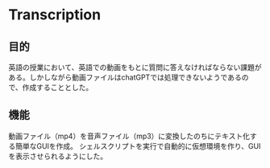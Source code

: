 # Transcription
## 目的
英語の授業において、英語での動画をもとに質問に答えなければならない課題がある。しかしながら動画ファイルはchatGPTでは処理できないようであるので、作成することとした。

## 機能
動画ファイル（mp4）を音声ファイル（mp3）に変換したのちにテキスト化する簡単なGUIを作成。
シェルスクリプトを実行で自動的に仮想環境を作り、GUIを表示させられるようにした。
